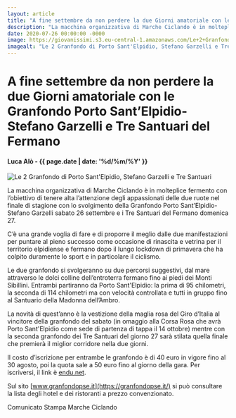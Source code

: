 ```yaml
---
layout: article
title: "A fine settembre da non perdere la due Giorni amatoriale con le Granfondo Porto Sant’Elpidio-Stefano Garzelli e Tre Santuari del Fermano"
description: "La macchina organizzativa di Marche Ciclando è in molteplice fermento con l’obiettivo di tenere alta l’attenzione degli appassionati delle due ruote nel finale di stagione con lo svolgimento della Granfondo Porto Sant’Elpidio-Stefano Garzelli sabato 26 settembre e i Tre Santuari del Fermano domenica 27."
date: 2020-07-26 00:00:00 -0000
image: https://giovanissimi.s3.eu-central-1.amazonaws.com/Le+2+Granfondo+di+Porto+Sant'Elpidio+26-27+settembre+2020.jpeg
imagealt: "Le 2 Granfondo di Porto Sant'Elpidio, Stefano Garzelli e Tre Santuari"
---
```


# A fine settembre da non perdere la due Giorni amatoriale con le Granfondo Porto Sant’Elpidio-Stefano Garzelli e Tre Santuari del Fermano

#### Luca Alò - {{ page.date | date: '%d/%m/%Y' }}

![Le 2 Granfondo di Porto Sant'Elpidio, Stefano Garzelli e Tre Santuari](https://giovanissimi.s3.eu-central-1.amazonaws.com/Le+2+Granfondo+di+Porto+Sant'Elpidio+26-27+settembre+2020.jpeg)

La macchina organizzativa di Marche Ciclando è in molteplice fermento con l’obiettivo di tenere alta l’attenzione degli appassionati delle due ruote nel finale di stagione con lo svolgimento della Granfondo Porto Sant’Elpidio-Stefano Garzelli sabato 26 settembre e i Tre Santuari del Fermano domenica 27.

C’è una grande voglia di fare e di proporre il meglio dalle due manifestazioni per puntare al pieno successo come occasione di rinascita e vetrina per il territorio elpidiense e fermano dopo il lungo lockdown di primavera che ha colpito duramente lo sport e in particolare il ciclismo.

Le due granfondo si svolgeranno su due percorsi suggestivi, dal mare attraverso le dolci colline dell’entroterra fermano fino ai piedi dei Monti Sibillini. Entrambi partiranno da Porto Sant'Elpidio: la prima di 95 chilometri, la seconda di 114 chilometri ma con velocità controllata e tutti in gruppo fino al Santuario della Madonna dell’Ambro.

La novità di quest’anno è la vestizione della maglia rosa del Giro d’Italia al vincitore della granfondo del sabato (in omaggio alla Corsa Rosa che avrà Porto Sant'Elpidio come sede di partenza di tappa il 14 ottobre) mentre con la seconda granfondo dei Tre Santuari del giorno 27 sarà stilata quella finale che premierà il miglior corridore nella due giorni.

Il costo d’iscrizione per entrambe le granfondo è di 40 euro in vigore fino al 30 agosto, poi la quota sale a 50 euro fino al giorno della gara. Per iscriversi, il link è [endu.net](https://shop.endu.net/edit/52730).

Sul sito [www.granfondopse.it](https://granfondopse.it/) si può consultare la lista degli hotel e dei ristoranti a prezzo convenzionato.

Comunicato Stampa Marche Ciclando


